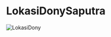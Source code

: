 # LokasiDonySaputra
![LokasiDony](https://user-images.githubusercontent.com/103376936/162632319-9f206bf1-25a3-4d5b-a6d9-d58be7af2f29.png)
